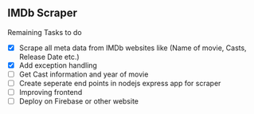 ## IMDb Scraper

Remaining Tasks to do
- [x] Scrape all meta data from IMDb websites like (Name of movie, Casts, Release Date etc.)
- [x] Add exception handling
- [ ] Get Cast information and year of movie
- [ ] Create seperate end points in nodejs express app for scraper
- [ ] Improving frontend
- [ ] Deploy on Firebase or other website 
